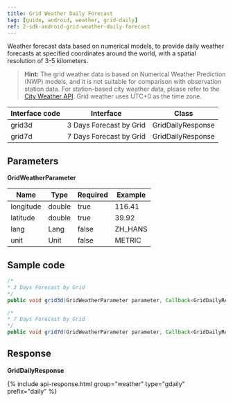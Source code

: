 ```yaml
---
title: Grid Weather Daily Forecast
tag: [guide, android, weather, grid-daily]
ref: 2-sdk-android-grid-weather-daily-forecast
---
```


Weather forecast data based on numerical models, to provide daily weather forecasts at specified coordinates around the world, with a spatial resolution of 3-5 kilometers.

> **Hint:** The grid weather data is based on Numerical Weather Prediction (NWP) models, and it is not suitable for comparison with observation station data. For station-based city weather data, please refer to the [City Weather API](/en/docs/android-sdk/weather/android-weather-daily-forecast/). Grid weather uses UTC+0 as the time zone.

| Interface code          | Interface     | Class         |
| --------------------------- | ---- | ------------------ |
| grid3d | 3 Days Forecast by Grid| GridDailyResponse |
| grid7d | 7 Days Forecast by Grid| GridDailyResponse |


## Parameters

**GridWeatherParameter**

| Name   | Type | Required | Example |
| -------- | -------- | ---- | ------ |
| longitude | double | true | 116.41 |
| latitude | double | true | 39.92 |
| lang | Lang | false | ZH_HANS |
| unit | Unit | false | METRIC |

## Sample code

```java
/*
* 3 Days Forecast by Grid
*/
public void grid3d(GridWeatherParameter parameter, Callback<GridDailyResponse> callback);

/*
* 7 Days Forecast by Grid
*/
public void grid7d(GridWeatherParameter parameter, Callback<GridDailyResponse> callback);
```

## Response

**GridDailyResponse**

{% include api-response.html group="weather" type="gdaily" prefix="daily"  %}
